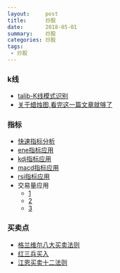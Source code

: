 ```yaml
---
layout:     post
title:      炒股
date:       2018-05-01
summary:    炒股
categories: 炒股
tags:
 - 炒股
---
```


### k线

+ [talib-K线模式识别][8]
+ [关于蜡烛图,看完这一篇文章就够了][9]

### 指标

+ [快速指标分析][1]
+ [ene指标应用][2]
+ [kdj指标应用][4]
+ [macd指标应用][5]
+ [rsi指标应用][6]
+ 交易量应用
    + [1][10]
    + [2][11]
    + [3][12]

### 买卖点

+ [格兰维尔八大买卖法则][3]
+ [红三兵买入][7]
+ [江恩买卖十二法则][13]

[1]: http://stock.quote.stockstar.com/tech_601318.shtml
[2]: https://m.stock.pingan.com/omm/mobile/zixun/m.html?id=1000052297&t=22493765&unionId=a696c392e1444ee7a9ba8a5d95d84414
[3]: https://wenku.baidu.com/view/75724ae05ff7ba0d4a7302768e9951e79b8969a1.html
[4]: http://www.gupang.com/201606/39839.html
[5]: http://www.360doc.com/content/16/0204/09/11492064_532629892.shtml
[6]: http://www.yingjia360.com/rsi/2016-07-08/30905.html
[7]: http://baijiahao.baidu.com/s?id=1561500866945671&wfr=spider&for=pc
[8]: https://www.ricequant.com/community/topic/2393/
[9]: https://zhuanlan.zhihu.com/p/32470289
[10]: https://zhidao.baidu.com/question/30738506.html
[11]: http://guba.eastmoney.com/news,gssz,720380626.html
[12]: https://wenku.baidu.com/view/14b3b8be7f1922791788e815.html
[13]: http://www.360doc.com/content/15/1027/16/7180626_508769390.shtml
